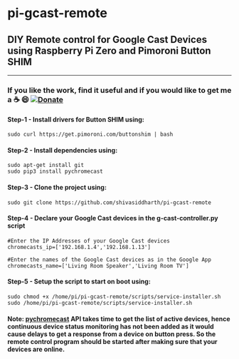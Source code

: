 # pi-gcast-remote
## DIY Remote control for Google Cast Devices using Raspberry Pi Zero and Pimoroni Button SHIM
************************************************************************************************************  
### **If you like the work, find it useful and if you would like to get me a :coffee: :smile:** [![Donate](https://img.shields.io/badge/Donate-PayPal-green.svg)](https://www.paypal.com/cgi-bin/webscr?cmd=_s-xclick&hosted_button_id=7GH3YDCHZ36QN)


#### Step-1 - Install drivers for Button SHIM using:
````  
sudo curl https://get.pimoroni.com/buttonshim | bash  
```` 

#### Step-2 - Install dependencies using:  
````  
sudo apt-get install git  
sudo pip3 install pychromecast  
````  

#### Step-3 - Clone the project using:  
````  
sudo git clone https://github.com/shivasiddharth/pi-gcast-remote  
````  

#### Step-4 - Declare your Google Cast devices in the g-cast-controller.py script  
````
#Enter the IP Addresses of your Google Cast devices   
chromecasts_ip=['192.168.1.4','192.168.1.13']   
   
#Enter the names of the Google Cast devices as in the Google App  
chromecasts_name=['Living Room Speaker','Living Room TV']  
````  

#### Step-5 - Setup the script to start on boot using:   
````
sudo chmod +x /home/pi/pi-gcast-remote/scripts/service-installer.sh  
sudo /home/pi/pi-gcast-remote/scripts/service-installer.sh  
````  

#### Note: **[pychromecast](https://github.com/balloob/pychromecast)** API takes time to get the list of active devices, hence continuous device status monitoring has not been added as it would cause delays to get a response from a device on button press. So the remote control program should be started after making sure that your devices are online.  
